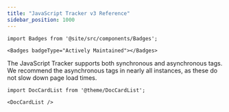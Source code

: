```yaml
---
title: "JavaScript Tracker v3 Reference"
sidebar_position: 1000
---
```


```mdx-code-block
import Badges from '@site/src/components/Badges';

<Badges badgeType="Actively Maintained"></Badges>
```

The JavaScript Tracker supports both synchronous and asynchronous tags. We recommend the asynchronous tags in nearly all instances, as these do not slow down page load times.

```mdx-code-block
import DocCardList from '@theme/DocCardList';

<DocCardList />
```

